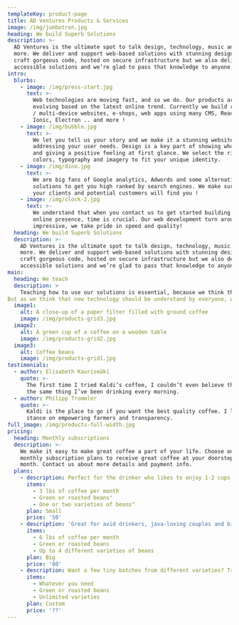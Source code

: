 ```yaml
---
templateKey: product-page
title: AD Ventures Products & Services
image: /img/jumbotron.jpg
heading: We build Superb Solutions
description: >-
  AD Ventures is the ultimate spot to talk design, technology, music and much
  more. We deliver and support web-based solutions with stunning designs. We
  craft gorgeous code, hosted on secure infrastructure but we also deliver
  accessible solutions and we’re glad to pass that knowledge to anyone.
intro:
  blurbs:
    - image: /img/press-start.jpg
      text: >-
        Web technologies are moving fast, and so we do. Our products are
        evolving based on the latest online trend. Currently we build responsive
        / multi-device websites, e-shops, web apps using many CMS, ReactJS,
        Ionic, Electron .. and more !
    - image: /img/bubble.jpg
      text: >-
        We let you tell us your story and we make it a stunning website
        addressing your user needs. Design is a key part of showing who you are
        and giving a positive feeling at first glance. We select the right
        colors, typography and imagery to fit your unique identity.
    - image: /img/dino.jpg
      text: >-
        We are big fans of Google analytics, Adwords and some alternative
        solutions to get you high ranked by search engines. We make sure that
        your clients and potential customers will find you !
    - image: /img/clock-2.jpg
      text: >-
        We understand that when you contact us to get started building your new
        online presence, time is crucial. Our web development turn around is
        impressive, we take pride in speed and quality!
  heading: We build Superb Solutions
  description: >-
    AD Ventures is the ultimate spot to talk design, technology, music and much
    more. We deliver and support web-based solutions with stunning designs. We
    craft gorgeous code, hosted on secure infrastructure but we also deliver
    accessible solutions and we’re glad to pass that knowledge to anyone.
main:
  heading: We teach
  description: >
    Teaching how to use our solutions is essential, because we think that what we build should be easily accessible to everybody. To do so, we organize free trainings at the end of a project, and any trainings when necessary on clients need.
But as we think that new technology should be understand by everyone, we organize as well some training for young and old people.
  image1:
    alt: A close-up of a paper filter filled with ground coffee
    image: /img/products-grid3.jpg
  image2:
    alt: A green cup of a coffee on a wooden table
    image: /img/products-grid2.jpg
  image3:
    alt: Coffee beans
    image: /img/products-grid1.jpg
testimonials:
  - author: Elisabeth Kaurismäki
    quote: >-
      The first time I tried Kaldi’s coffee, I couldn’t even believe that was
      the same thing I’ve been drinking every morning.
  - author: Philipp Trommler
    quote: >-
      Kaldi is the place to go if you want the best quality coffee. I love their
      stance on empowering farmers and transparency.
full_image: /img/products-full-width.jpg
pricing:
  heading: Monthly subscriptions
  description: >-
    We make it easy to make great coffee a part of your life. Choose one of our
    monthly subscription plans to receive great coffee at your doorstep each
    month. Contact us about more details and payment info.
  plans:
    - description: Perfect for the drinker who likes to enjoy 1-2 cups per day.
      items:
        - 3 lbs of coffee per month
        - Green or roasted beans"
        - One or two varieties of beans"
      plan: Small
      price: '50'
    - description: 'Great for avid drinkers, java-loving couples and bigger crowds'
      items:
        - 6 lbs of coffee per month
        - Green or roasted beans
        - Up to 4 different varieties of beans
      plan: Big
      price: '80'
    - description: Want a few tiny batches from different varieties? Try our custom plan
      items:
        - Whatever you need
        - Green or roasted beans
        - Unlimited varieties
      plan: Custom
      price: '??'
---
```


